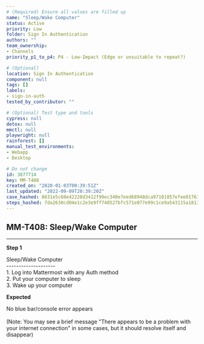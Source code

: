 ```yaml
---
# (Required) Ensure all values are filled up
name: "Sleep/Wake Computer"
status: Active
priority: Low
folder: Sign In Authentication
authors: ""
team_ownership: 
- Channels
priority_p1_to_p4: P4 - Low-Impact (Edge or unsuitable to repeat?)

# (Optional)
location: Sign In Authentication
component: null
tags: []
labels: 
- sign-in-auth
tested_by_contributor: ""

# (Optional) Test type and tools
cypress: null
detox: null
mmctl: null
playwright: null
rainforest: []
manual_test_environments:
- Webapp
- Desktop

# Do not change
id: 3877714
key: MM-T408
created_on: "2020-01-03T00:39:51Z"
last_updated: "2022-09-09T20:39:20Z"
case_hashed: 8631e5c60e42228d3412f99ec340e7eed68948dca97101857efee01763a4225c6086d4b08001cfe504c5906260088001
steps_hashed: 7da2630cd04e1c2e3e9ff748527bfc571e077e99c1ce9a543115a18139024758ede9dc1fca649d5e30626fb5f562ddda
---
```


<!-- (Auto-generated) Based on frontmatter's "key" and "name" -->

## MM-T408: Sleep/Wake Computer

---

**Step 1**

Sleep/Wake Computer\
\--------------------\
1\. Log into Mattermost with any Auth method\
2\. Put your computer to sleep\
3\. Wake up your computer

**Expected**

No blue bar/console error appears\
\
(Note: You may see a brief message "There appears to be a problem with your internet connection" in some cases, but it should resolve itself and disappear)
